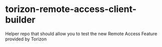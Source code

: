 # torizon-remote-access-client-builder
Helper repo that should allow you to test the new Remote Access Feature provided by Torizon
